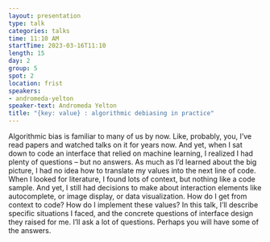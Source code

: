```yaml
---
layout: presentation
type: talk
categories: talks
time: 11:10 AM
startTime: 2023-03-16T11:10
length: 15
day: 2
group: 5
spot: 2
location: frist
speakers:
- andromeda-yelton
speaker-text: Andromeda Yelton
title: "{key: value} : algorithmic debiasing in practice"
---
```

Algorithmic bias is familiar to many of us by now. Like, probably, you, I’ve read papers and watched talks on it for years now. And yet, when I sat down to code an interface that relied on machine learning, I realized I had plenty of questions – but no answers. As much as I’d learned about the big picture, I had no idea how to translate my values into the next line of code. When I looked for literature, I found lots of context, but nothing like a code sample. And yet, I still had decisions to make about interaction elements like autocomplete, or image display, or data visualization. How do I get from context to code? How do I implement these values?   In this talk, I’ll describe specific situations I faced, and the concrete questions of interface design they raised for me. I’ll ask a lot of questions. Perhaps you will have some of the answers.
